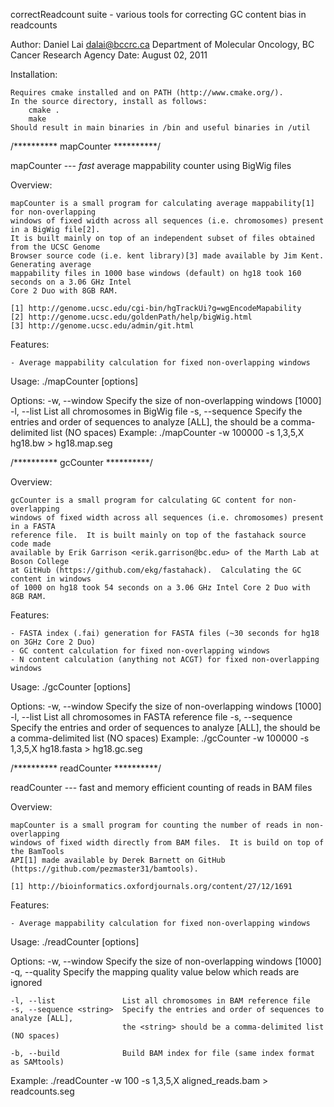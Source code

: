 correctReadcount suite - various tools for correcting GC content bias in readcounts

Author: Daniel Lai <dalai@bccrc.ca> Department of Molecular Oncology, BC Cancer Research Agency
Date:   August 02, 2011

Installation:

	Requires cmake installed and on PATH (http://www.cmake.org/).
	In the source directory, install as follows:
		cmake .
		make
	Should result in main binaries in /bin and useful binaries in /util

/********** mapCounter **********/

mapCounter --- *fast* average mappability counter using BigWig files

Overview:

	mapCounter is a small program for calculating average mappability[1] for non-overlapping
	windows of fixed width across all sequences (i.e. chromosomes) present in a BigWig file[2].
	It is built mainly on top of an independent subset of files obtained from the UCSC Genome
	Browser source code (i.e. kent library)[3] made available by Jim Kent.  Generating average
	mappability files in 1000 base windows (default) on hg18 took 160 seconds on a 3.06 GHz Intel
	Core 2 Duo with 8GB RAM.

	[1] http://genome.ucsc.edu/cgi-bin/hgTrackUi?g=wgEncodeMapability
	[2] http://genome.ucsc.edu/goldenPath/help/bigWig.html
	[3] http://genome.ucsc.edu/admin/git.html

Features:

	- Average mappability calculation for fixed non-overlapping windows

Usage: ./mapCounter [options] <BigWig file>

Options:
    -w, --window <int>       Specify the size of non-overlapping windows [1000]
    -l, --list               List all chromosomes in BigWig file
    -s, --sequence <string>  Specify the entries and order of sequences to analyze [ALL],
                             the <string> should be a comma-delimited list (NO spaces)
Example:
    ./mapCounter -w 100000 -s 1,3,5,X hg18.bw > hg18.map.seg

/********** gcCounter **********/

Overview:

	gcCounter is a small program for calculating GC content for non-overlapping
	windows of fixed width across all sequences (i.e. chromosomes) present in a FASTA
	reference file.  It is built mainly on top of the fastahack source code made
	available by Erik Garrison <erik.garrison@bc.edu> of the Marth Lab at Boson College
	at GitHub (https://github.com/ekg/fastahack).  Calculating the GC content in windows
	of 1000 on hg18 took 54 seconds on a 3.06 GHz Intel Core 2 Duo with 8GB RAM.

Features:

	- FASTA index (.fai) generation for FASTA files (~30 seconds for hg18 on 3GHz Core 2 Duo)
	- GC content calculation for fixed non-overlapping windows
	- N content calculation (anything not ACGT) for fixed non-overlapping windows

Usage: ./gcCounter [options] <FASTA reference>

Options:
    -w, --window <int>       Specify the size of non-overlapping windows [1000]
    -l, --list               List all chromosomes in FASTA reference file
    -s, --sequence <string>  Specify the entries and order of sequences to analyze [ALL],
                             the <string> should be a comma-delimited list (NO spaces)
Example:
    ./gcCounter -w 100000 -s 1,3,5,X hg18.fasta > hg18.gc.seg

/********** readCounter **********/

readCounter --- fast and memory efficient counting of reads in BAM files

Overview:

	mapCounter is a small program for counting the number of reads in non-overlapping
	windows of fixed width directly from BAM files.  It is build on top of the BamTools
	API[1] made available by Derek Barnett on GitHub (https://github.com/pezmaster31/bamtools).

	[1] http://bioinformatics.oxfordjournals.org/content/27/12/1691

Features:

	- Average mappability calculation for fixed non-overlapping windows

Usage: ./readCounter [options] <BAM file>

Options:
    -w, --window <int>       Specify the size of non-overlapping windows [1000]
    -q, --quality <int>      Specify the mapping quality value below which reads are ignored

    -l, --list               List all chromosomes in BAM reference file
    -s, --sequence <string>  Specify the entries and order of sequences to analyze [ALL],
                             the <string> should be a comma-delimited list (NO spaces)

    -b, --build              Build BAM index for file (same index format as SAMtools)
Example:
    ./readCounter -w 100 -s 1,3,5,X aligned_reads.bam > readcounts.seg